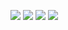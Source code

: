 ![](https://i.imgur.com/uokNxgH.jpg)
![](https://i.imgur.com/sW833et.jpg)
![](https://i.imgur.com/0NadlOJ.jpg)
![](https://i.imgur.com/FAMGgYs.jpg)
